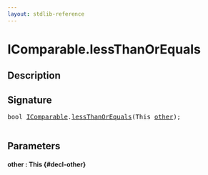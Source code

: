 ```yaml
---
layout: stdlib-reference
---
```


# IComparable\.lessThanOrEquals

## Description





## Signature 

<pre>
bool <a href="/stdlib-reference/interfaces/IComparable/index" class="code_type">IComparable</a>.<a href="/stdlib-reference/interfaces/IComparable/lessThanOrEquals">lessThanOrEquals</a>(This <a href="/stdlib-reference/interfaces/IComparable/lessThanOrEquals#decl-other" class="code_param">other</a>);

</pre>

## Parameters

#### other  : This {#decl-other}

